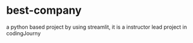 # best-company
a  python based project by using streamlit, it is a instructor lead project in codingJourny
